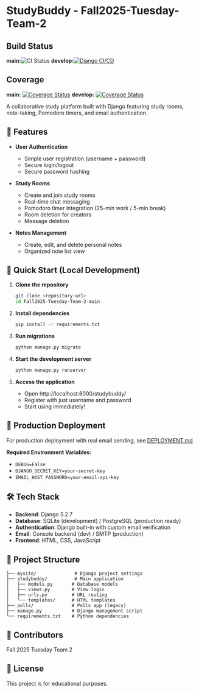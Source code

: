 # StudyBuddy - Fall2025-Tuesday-Team-2
## Build Status

**main:**![CI Status](https://github.com/Makendy-Midouin-STAC-Software-Engineer/Fall2025-Tuesday-Team-2/actions/workflows/ci-cd.yml/badge.svg?branch=main)
**develop:**[![Django CI/CD](https://github.com/Makendy-Midouin-STAC-Software-Engineer/Fall2025-Tuesday-Team-2/actions/workflows/ci-cd.yml/badge.svg)](https://github.com/Makendy-Midouin-STAC-Software-Engineer/Fall2025-Tuesday-Team-2/actions/workflows/ci-cd.yml)

## Coverage

**main:** [![Coverage Status](https://coveralls.io/repos/github/Makendy-Midouin-STAC-Software-Engineer/Fall2025-Tuesday-Team-2/badge.svg?branch=main&cacheBust=1)](https://coveralls.io/github/Makendy-Midouin-STAC-Software-Engineer/Fall2025-Tuesday-Team-2?branch=main)
**develop:** [![Coverage Status](https://coveralls.io/repos/github/Makendy-Midouin-STAC-Software-Engineer/Fall2025-Tuesday-Team-2/badge.svg?branch=develop&cacheBust=1)](https://coveralls.io/github/Makendy-Midouin-STAC-Software-Engineer/Fall2025-Tuesday-Team-2?branch=develop)


A collaborative study platform built with Django featuring study rooms, note-taking, Pomodoro timers, and email authentication.

## 🎯 Features

- **User Authentication**
  - Simple user registration (username + password)
  - Secure login/logout
  - Secure password hashing

- **Study Rooms**
  - Create and join study rooms
  - Real-time chat messaging
  - Pomodoro timer integration (25-min work / 5-min break)
  - Room deletion for creators
  - Message deletion

- **Notes Management**
  - Create, edit, and delete personal notes
  - Organized note list view

## 🚀 Quick Start (Local Development)

1. **Clone the repository**
   ```bash
   git clone <repository-url>
   cd Fall2025-Tuesday-Team-2-main
   ```

2. **Install dependencies**
   ```bash
   pip install -r requirements.txt
   ```

3. **Run migrations**
   ```bash
   python manage.py migrate
   ```

4. **Start the development server**
   ```bash
   python manage.py runserver
   ```

5. **Access the application**
   - Open http://localhost:8000/studybuddy/
   - Register with just username and password
   - Start using immediately!

## 📧 Production Deployment

For production deployment with real email sending, see [DEPLOYMENT.md](DEPLOYMENT.md)

**Required Environment Variables:**
- `DEBUG=False`
- `DJANGO_SECRET_KEY=your-secret-key`
- `EMAIL_HOST_PASSWORD=your-email-api-key`

## 🛠️ Tech Stack

- **Backend**: Django 5.2.7
- **Database**: SQLite (development) / PostgreSQL (production ready)
- **Authentication**: Django built-in with custom email verification
- **Email**: Console backend (dev) / SMTP (production)
- **Frontend**: HTML, CSS, JavaScript

## 📁 Project Structure

```
├── mysite/              # Django project settings
├── studybuddy/          # Main application
│   ├── models.py       # Database models
│   ├── views.py        # View logic
│   ├── urls.py         # URL routing
│   └── templates/      # HTML templates
├── polls/              # Polls app (legacy)
├── manage.py           # Django management script
└── requirements.txt    # Python dependencies
```

## 👥 Contributors

Fall 2025 Tuesday Team 2

## 📝 License

This project is for educational purposes.

